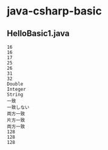 # java-csharp-basic
## HelloBasic1.java
```
16
16
17
25
26
31
32
Double
Integer
String
一致
一致しない
両方一致
片方一致
両方一致
128
128
128
```
